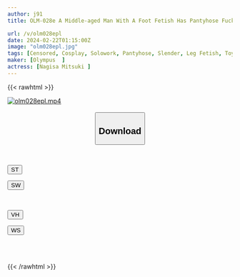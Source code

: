 ```yaml
---
author: j91
title: OLM-028e A Middle-aged Man With A Foot Fetish Has Pantyhose Fuck As Much As He Wants, And A Girl With Beautiful Legs Falls Into Raw Sex! Mitsuki Nagisa

url: /v/olm028epl
date: 2024-02-22T01:15:00Z
image: "olm028epl.jpg"
tags: [Censored, Cosplay, Solowork, Pantyhose, Slender, Leg Fetish, Toy, Tits	]
maker: [Olympus  ]
actress: [Nagisa Mitsuki ]
---
```



{{< rawhtml >}}

<div class="video" data-videoid="zXV0zK9qL8IY6Q3">
    <a href="javascript:;">
        <img src="/v/olm028epl/olm028epl.jpg" width="WIDTH" height="HEIGHT" alt="olm028epl.mp4" loading="lazy">
    </a>
</div>

<script type="text/javascript" src="https://j91.asia/asset/on-demand-st.js"></script>

<br>
  <link rel="stylesheet" href="https://j91.asia/asset/bs5.css">
  
  <center>
  <button class="btn btn-primary" type="button" data-bs-toggle="collapse" data-bs-target=".multi-collapse" aria-expanded="false" aria-controls="multiCollapseExample1 multiCollapseExample2"><h2>Download</h2></button></center>
</p>
<div class="row">
  <div class="col">
    <div class="collapse multi-collapse" id="multiCollapseExample1">
      <div class="card card-body">
	      	      <br>
<div class="buttons">  
<p><a href="https://streamtape.to/v/zXV0zK9qL8IY6Q3" target="_blank"><button class="btn-hover color-3"><i class="fa fa-download"></i> ST</button></a></p>
<p><a href="https://cdnwish.com/rti7zy6tmi1b" target="_blank"><button class="btn-hover color-2"><i class="fa fa-download"></i> SW</button></a></p></div>
    </div>
  </div>
</div>
  <div class="col">
    <div class="collapse multi-collapse" id="multiCollapseExample2">
      <div class="card card-body">
	      <br>
<div class="buttons">
<p><a href="https://vidhidepro.com/f/rat11vky4c34"><button class="btn-hover color-9"><i class="fa fa-download"></i> VH</button></a></p>
<p><a href="https://wolfstream.tv/53nn3lomv1yg"><button class="btn-hover color-8"><i class="fa fa-download"></i> WS</button></a></p></div>
<br><br>
      </div>
    </div>
  </div>
</div>

{{< /rawhtml >}}
